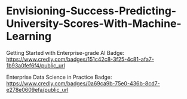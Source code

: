 # Envisioning-Success-Predicting-University-Scores-With-Machine-Learning
Getting Started with Enterprise-grade AI Badge: https://www.credly.com/badges/151c42c8-3f25-4c81-afa7-1b93a0fef6f4/public_url

Enterprise Data Science in Practice Badge: https://www.credly.com/badges/0a69ca9b-75e0-436b-8cd7-e278e0609efa/public_url
